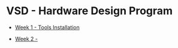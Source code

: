 # VSD - Hardware Design Program

* [Week 1 - Tools Installation](https://github.com/tamurae/vsd-hdp/blob/main/Week1/)
  
* [Week 2 - ](https://github.com/tamurae/vsd-hdp/blob/main/Week2/)
